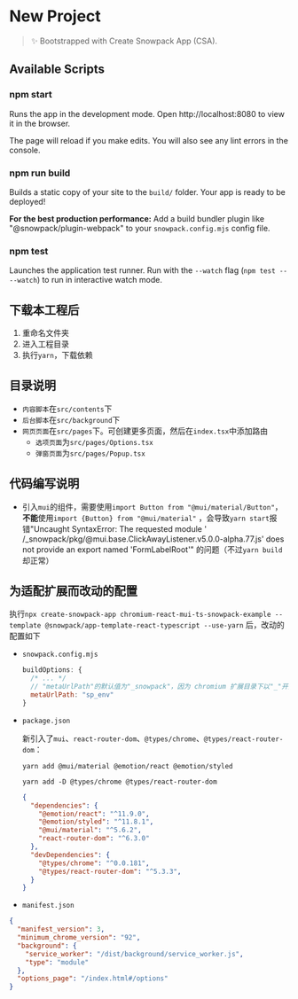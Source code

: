 # New Project

> ✨ Bootstrapped with Create Snowpack App (CSA).

## Available Scripts

### npm start

Runs the app in the development mode.
Open http://localhost:8080 to view it in the browser.

The page will reload if you make edits.
You will also see any lint errors in the console.

### npm run build

Builds a static copy of your site to the `build/` folder.
Your app is ready to be deployed!

**For the best production performance:** Add a build bundler plugin like "@snowpack/plugin-webpack" to
your `snowpack.config.mjs` config file.

### npm test

Launches the application test runner.
Run with the `--watch` flag (`npm test -- --watch`) to run in interactive watch mode.

## 下载本工程后

1. 重命名文件夹
2. 进入工程目录
3. 执行`yarn`，下载依赖

## 目录说明

* `内容脚本`在`src/contents`下
* `后台脚本`在`src/background`下
* `网页页面`在`src/pages`下。可创建更多页面，然后在`index.tsx`中添加路由
    * `选项页面`为`src/pages/Options.tsx`
    * `弹窗页面`为`src/pages/Popup.tsx`

## 代码编写说明

* 引入`mui`的组件，需要使用`import Button from "@mui/material/Button"`，**不能**使用`import {Button} from "@mui/material"`
  ，会导致`yarn start`报错"Uncaught SyntaxError: The requested module '
  /_snowpack/pkg/@mui.base.ClickAwayListener.v5.0.0-alpha.77.js' does not provide an export named 'FormLabelRoot'"
  的问题（不过`yarn build`却正常）

## 为适配扩展而改动的配置

执行`npx create-snowpack-app chromium-react-mui-ts-snowpack-example --template @snowpack/app-template-react-typescript --use-yarn`
后，改动的配置如下

* `snowpack.config.mjs`
  ```js
  buildOptions: {
    /* ... */
    // "metaUrlPath"的默认值为"_snowpack"，因为 chromium 扩展目录下以"_"开头的文件夹有内定用途，所以改名
    metaUrlPath: "sp_env"
  }
  ```
* `package.json`

  新引入了`mui`、`react-router-dom`、`@types/chrome`、`@types/react-router-dom`：

  `yarn add @mui/material @emotion/react @emotion/styled`

  `yarn add -D @types/chrome @types/react-router-dom`

  ```json
  {
    "dependencies": {
      "@emotion/react": "^11.9.0",
      "@emotion/styled": "^11.8.1",
      "@mui/material": "^5.6.2",
      "react-router-dom": "^6.3.0"
    },
    "devDependencies": {
      "@types/chrome": "^0.0.181",
      "@types/react-router-dom": "^5.3.3",
    }
  }
  ```
  
* `manifest.json`
```json
{
  "manifest_version": 3,
  "minimum_chrome_version": "92",
  "background": {
    "service_worker": "/dist/background/service_worker.js",
    "type": "module"
  },
  "options_page": "/index.html#/options"
}
```